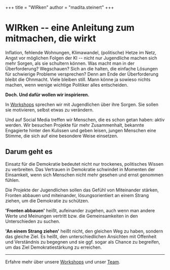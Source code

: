 +++
title = "WIRken"
author = "madita.steinert"
+++

# WIRken -- eine Anleitung zum mitmachen, die wirkt

Inflation, fehlende Wohnungen, Klimawandel, (politische) Hetze im Netz, Angst vor möglichen Folgen der KI -- nicht nur Jugendliche machen sich mehr Sorgen, als sie schultern können. Was macht man in der Überforderung? Wegschauen? Sich an die halten, die einfache Lösungen für schwierige Probleme versprechen? Denn am Ende der Überforderung bleibt die Ohnmacht. Viele bleiben still. Mann könne ja sowieso nichts machen, wenn wenige wichtige Politiker alles entscheiden.

**Doch. Und dafür wollen wir inspirieren.**

In [Workshops](/workshops/) sprechen wir mit Jugendlichen über ihre Sorgen. Sie sollen sie motivieren, selbst etwas zu verändern.

Und auf Social Media treffen wir Menschen, die es schon getan haben: aktiv werden. Wir besuchen Projekte für mehr Zusammenhalt, bekannte Engagierte hinter den Kulissen und geben leisen, jungen Menschen eine Stimme, die sich auf eine besondere Weise einsetzen.

## Darum geht es

Einsatz für die Demokratie bedeutet nicht nur trockenes, politisches Wissen zu verbreiten. Das Vertrauen in Demokratie schwindet in Momenten der Einsamkeit, wenn sich Menschen nicht mehr gesehen und ernst genommen fühlen.

Die Projekte der Jugendlichen sollen das Gefühl von Miteinander stärken, Fronten abbauen und miteinander, lösungsorientiert an einem Strang ziehen, um die Demokratie zu schützen.

**'Fronten abbauen'** heißt, aufeinander zugehen, auch wenn man andere Werte und Meinungen vertritt bzw. die Gemeinsamkeiten in den Unterschieden zu suchen.

**'An einem Strang ziehen'** heißt nicht, den gleichen Weg zu haben, sondern das gleiche Ziel. Es heißt, den unterschiedlichen Ansichten mit Offenheit und Verständnis zu begegnen und sie ggf. sogar als Chance zu begreifen, um das Ziel Demokratiestärkung zu erreichen.

---

Erfahre mehr über unsere [Workshops](/workshops/) und unser [Team](/team/).
